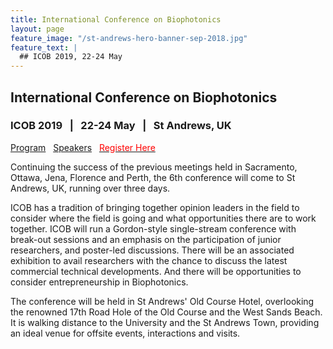 ```yaml
---
title: International Conference on Biophotonics
layout: page
feature_image: "/st-andrews-hero-banner-sep-2018.jpg"
feature_text: |
  ## ICOB 2019, 22-24 May
---
```


## International Conference on Biophotonics

### ICOB 2019  &nbsp; | &nbsp;  22-24 May  &nbsp; | &nbsp;  St Andrews, UK

[Program](./program/) &nbsp; [Speakers](./program#speakers) &nbsp; [<span style="color:red">Register Here</span>](./registration)

Continuing the success of the previous meetings held in Sacramento, Ottawa, Jena, Florence and Perth, the 6th conference will come to St Andrews, UK, running over three days.

ICOB has a tradition of bringing together opinion leaders in the field to consider where the field is going and what opportunities there are to work together. ICOB will run a Gordon-style single-stream conference with break-out sessions and an emphasis on the participation of junior researchers, and poster-led discussions. There will be an associated exhibition to avail researchers with the chance to discuss the latest commercial technical developments. And there will be opportunities to consider entrepreneurship in Biophotonics.

The conference will be held in St Andrews' Old Course Hotel, overlooking the renowned 17th Road Hole of the Old Course and the West Sands Beach. It is walking distance to the University and the St Andrews Town, providing an ideal venue for offsite events, interactions and visits.
